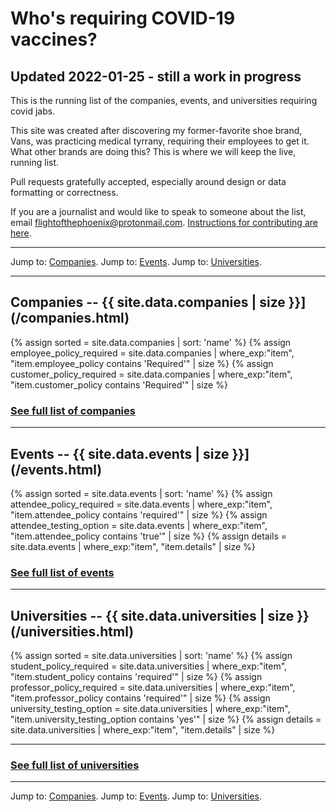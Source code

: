 # Who's requiring COVID-19 vaccines?

## Updated 2022-01-25 - still a work in progress
This is the running list of the companies, events, and universities requiring covid jabs. 

This site was created after discovering my former-favorite shoe brand, Vans, was practicing medical tyrrany, requiring their employees to get it.  What other brands are doing this? This is where we will keep the live, running list. 

Pull requests gratefully accepted, especially around design or data formatting or correctness. 

If you are a journalist and would like to speak to someone about the list, email flightofthephoenix@protonmail.com. <a href="https://github.com/flightofthephoenix007/jabwiki.github.io/blob/main/README.md">Instructions for contributing are here</a>.

---

Jump to: <a href="/companies.html">Companies</a>. Jump to: <a href="/events.html">Events</a>. Jump to: <a href="/universities.html">Universities</a>.

---

<a name="companies"></a>

## Companies -- {{ site.data.companies | size }}](/companies.html)

{% assign sorted = site.data.companies | sort: 'name' %}
{% assign employee_policy_required = site.data.companies | where_exp:"item", "item.employee_policy contains 'Required'" | size %}
{% assign customer_policy_required = site.data.companies | where_exp:"item", "item.customer_policy contains 'Required'" | size %}

### [See full list of companies](/companies.html)

---

<a name="events"></a>

## Events -- {{ site.data.events | size }}](/events.html)

{% assign sorted = site.data.events | sort: 'name' %}
{% assign attendee_policy_required = site.data.events | where_exp:"item", "item.attendee_policy contains 'required'" | size %}
{% assign attendee_testing_option = site.data.events | where_exp:"item", "item.attendee_policy contains 'true'" | size %}
{% assign details = site.data.events | where_exp:"item", "item.details" | size %}


### [See full list of events](/events.html)

---

<a name="universities"></a>

## Universities -- {{ site.data.universities | size }}(/universities.html)

{% assign sorted = site.data.universities | sort: 'name' %}
{% assign student_policy_required = site.data.universities | where_exp:"item", "item.student_policy contains 'required'" | size %}
{% assign professor_policy_required = site.data.universities | where_exp:"item", "item.professor_policy contains 'required'" | size %}
{% assign university_testing_option = site.data.universities | where_exp:"item", "item.university_testing_option contains 'yes'" | size %}
{% assign details = site.data.universities | where_exp:"item", "item.details" | size %}

---

### [See full list of universities](/universities.html)

---

Jump to: <a href="/companies.html">Companies</a>. Jump to: <a href="/events.html">Events</a>. Jump to: <a href="/universities.html">Universities</a>.
